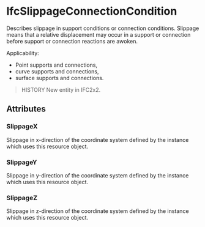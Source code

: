 # IfcSlippageConnectionCondition

Describes slippage in support conditions or connection conditions. Slippage means that a relative displacement may occur in a support or connection before support or connection reactions are awoken.
<!-- end of short definition -->


Applicability:

* Point supports and connections,
* curve supports and connections,
* surface supports and connections.

> HISTORY New entity in IFC2x2.

## Attributes

### SlippageX
Slippage in x-direction of the coordinate system defined by the instance which uses this resource object.

### SlippageY
Slippage in y-direction of the coordinate system defined by the instance which uses this resource object.

### SlippageZ
Slippage in z-direction of the coordinate system defined by the instance which uses this resource object.

